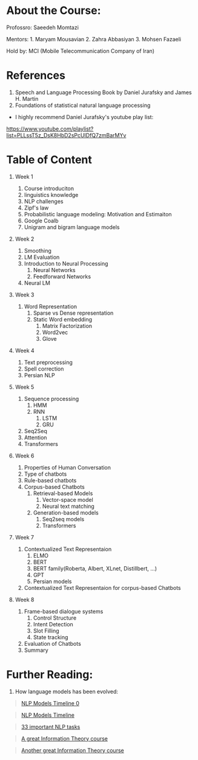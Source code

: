 # About the Course:

Profossro: Saeedeh Momtazi

Mentors: 1. Maryam Mousavian 2. Zahra Abbasiyan 3. Mohsen Fazaeli 

Hold by: MCI (Mobile Telecommunication Company of Iran)
# References

1. Speech and Language Processing Book by Daniel Jurafsky and James H. Martin
2. Foundations of statistical natural language processing

* I highly recommend Daniel Jurafsky's youtube play list:

https://www.youtube.com/playlist?list=PLLssT5z_DsK8HbD2sPcUIDfQ7zmBarMYv


# Table of Content

1. Week 1
    1. Course introduciton
    2. linguistics knowledge
    3. NLP challenges
    4. Zipf's law
    5. Probabilistic language modeling: Motivation and Estimaiton
    6. Google Coalb
    7. Unigram and bigram language models 
    
2. Week 2
    1. Smoothing
    2. LM Evaluation
    3. Introduction to Neural Processing
        1. Neural Networks
        2. Feedforward Networks
    4. Neural LM


3. Week 3
    1. Word Representation
        1. Sparse vs Dense representation
        2. Static Word embedding
            1. Matrix Factorization
            2. Word2vec
            3. Glove


4. Week 4
    1. Text preprocessing
    2. Spell correction
    3. Persian NLP


5. Week 5
    1. Sequence processing
        1. HMM
        2. RNN 
            1. LSTM
            2. GRU
    2. Seq2Seq
    3. Attention
    4. Transformers

6. Week 6
    1. Properties of Human Conversation
    2. Type of chatbots
    3. Rule-based chatbots
    4. Corpus-based Chatbots
        1. Retrieval-based Models
            1. Vector-space model
            2. Neural text matching 
        2. Generation-based models
            1. Seq2seq models
            2. Transformers
           
7. Week 7
    1. Contextualized Text Representaion
        1. ELMO
        2. BERT
        3. BERT family(Roberta, Albert, XLnet, Distillbert, ...)
        4. GPT
        5. Persian models
    2. Contextualized Text Representaion for corpus-based Chatbots
        
   
8. Week 8
    1. Frame-based dialogue systems 
        1. Control Structure 
        2. Intent Detection
        3. Slot Filling 
        4. State tracking
    3. Evaluation of Chatbots
    4. Summary
    
   
# Further Reading:
1. How language models has been evolved: 

> [NLP Models Timeline 0](https://towardsdatascience.com/the-beginners-guide-to-language-models-aa47165b57f9)

> [NLP Models Timeline](https://medium.com/nlplanet/a-brief-timeline-of-nlp-from-bag-of-words-to-the-transformer-family-7caad8bbba56)

> [33 important NLP tasks](https://medium.com/nlplanet/two-minutes-nlp-33-important-nlp-tasks-explained-31e2caad2b1b)

> [A great Information Theory course](https://www.coursera.org/learn/information-theory#instructors)

> [Another great Information Theory course](https://spectra.mathpix.com/article/2021.09.00014/info-theory)
